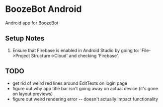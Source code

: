 # BoozeBot Android
Android app for BoozeBot

## Setup Notes
1) Ensure that Firebase is enabled in Android Studio by going to: 'File->Project Structure->Cloud' and checking 'Firebase'. 

## TODO
* get rid of weird red lines around EditTexts on login page
* figure out why app title bar isn't going away on actual device (it's gone on layout previews)
* figure out weird rendering error -- doesn't actually impact functionality
